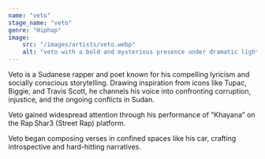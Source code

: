 ```yaml
---
name: "veto"
stage_name: "veto"
genre: "Hiphop"
image: 
    src: "/images/artists/veto.webp"
    alt: "veto with a bold and mysterious presence under dramatic lighting"
---
```


Veto is a Sudanese rapper and poet known for his compelling lyricism and socially conscious storytelling. Drawing inspiration from icons like Tupac, Biggie, and Travis Scott, he channels his voice into confronting corruption, injustice, and the ongoing conflicts in Sudan.

Veto gained widespread attention through his performance of “Khayana” on the Rap Shar3 (Street Rap) platform.

Veto began composing verses in confined spaces like his car, crafting introspective and hard-hitting narratives.